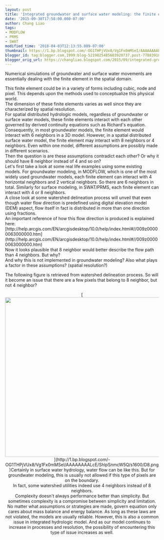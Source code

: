 ```yaml
---
layout: post
title: 'Integrated groundwater and surface water modeling: the finite element'
date: '2015-09-30T17:58:00.000-07:00'
author: Chang Liao
tags:
- MODFLOW
- PRMS
- SWAT
modified_time: '2018-04-03T12:13:55.089-07:00'
thumbnail: https://1.bp.blogspot.com/-OG1THPjVUx8/Vg1Fx0mMSeI/AAAAAAAALcE/ShlpSnmcW5Q/s72-c/D8.png
blogger_id: tag:blogger.com,1999:blog-5219825485683920737.post-7788391884478680973
blogger_orig_url: https://changliao.blogspot.com/2015/09/integrated-groundwater-and-surface-water-01.html
---
```


Numerical simulations of groundwater and surface water movements are 
essentially dealing with the finite element in the spatial domain. 
<div>This finite element could be in a variety of forms including cubic, node 
and pixel. This depends upon the methods used to conceptualize this physical 
world.<div>The dimension of these finite elements varies as well since they 
are characterized by spatial resolution.<div>For spatial distributed 
hydrologic models, regardless of groundwater or surface water models, these 
finite elements interact with each other governed by derived continuity 
equations such as Richard's equation.<div> 
<div>Consequently, in most groundwater models, the finite element would 
interact with 6 neighbors in a 3D model. However, in a spatial distributed 
surface water model, the finite element may interact with 8 neighbors or 4 
neighbors. Even within one model, different assumptions are possibly made in 
different scenarios. <div>Then the question is are these assumptions 
contradict each other? Or why it should have 8 neighbor instead of 4 and so 
on?<div> 
<div>Let's first take a look at some real life examples using some existing 
models. For groundwater modeling, in MODFLOW, which is one of the most widely 
used groundwater models, each finite element can interact with 4 horizontal 
neighbors and 2 vertical neighbors. So there are 6 neighbors in total. 
Similarly for surface modeling, in SWAT/PRMS, each finite element can interact 
with 4 or 8 neighbors. <div> 
<div>A close look at some watershed delineation process will unveil that even 
though water flow direction is predefined using digital elevation model (DEM) 
aspect, flow itself in fact is distributed in more than one direction using 
fractions. <div> 
<div>An important reference of how this flow direction is produced is 
explained 
here:<div>[http://help.arcgis.com/EN/arcgisdesktop/10.0/help/index.html#//009z00000063000000.htm](http://help.arcgis.com/EN/arcgisdesktop/10.0/help/index.html#//009z00000063000000.htm)<div> 
<div>Now it looks plausible that 8 neighbor would better describe the flow 
path than 4 neighbors. But why?<div>And why this is not implemented in 
groundwater modeling? Also what plays a factor in these assumptions? (spatial 
resolution?) 

The following figure is retrieved from watershed delineation process. So will 
it become an issue that there are a few pixels that belong to 8 neighbor, but 
not 4 neighbor? 
<div class="separator" style="clear: both; text-align: center;">[<img 
border="0" height="521" 
src="https://1.bp.blogspot.com/-OG1THPjVUx8/Vg1Fx0mMSeI/AAAAAAAALcE/ShlpSnmcW5Q/s640/D8.png" 
width="640" 
/>](http://1.bp.blogspot.com/-OG1THPjVUx8/Vg1Fx0mMSeI/AAAAAAAALcE/ShlpSnmcW5Q/s1600/D8.png)Certainly 
in surface water hydrology, water flow can be like this. But for groundwater 
modeling, this is usually not allowed if this type of pixels are on the 
boundary. <div> 
<div>In fact, some watershed utilities indeed use 4 neighbors instead of 8 
neighbors.<div>Complexity doesn't always performance better than simplicity. 
But sometimes complexity is a compromise between simplicity and 
limitation.<div> 
<div>No matter what assumptions or strategies are made, govern equation only 
cares about mass balance and energy balance. As long as these laws are not 
violated, the models are usually reliable. However, this is also a common 
issue in integrated hydrologic model. And as our model continues to increase 
in processes and resolution, the possibility of encountering this type of 
issue increases as well.<div> 